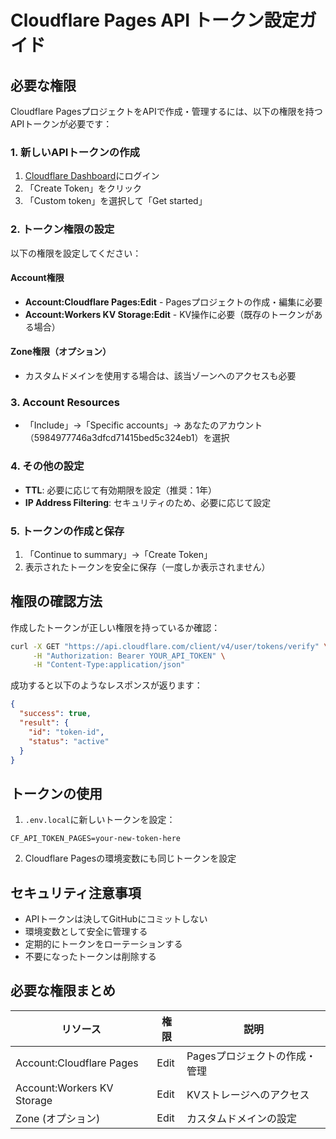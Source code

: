 # Cloudflare Pages API トークン設定ガイド

## 必要な権限

Cloudflare PagesプロジェクトをAPIで作成・管理するには、以下の権限を持つAPIトークンが必要です：

### 1. 新しいAPIトークンの作成

1. [Cloudflare Dashboard](https://dash.cloudflare.com/profile/api-tokens)にログイン
2. 「Create Token」をクリック
3. 「Custom token」を選択して「Get started」

### 2. トークン権限の設定

以下の権限を設定してください：

#### Account権限
- **Account:Cloudflare Pages:Edit** - Pagesプロジェクトの作成・編集に必要
- **Account:Workers KV Storage:Edit** - KV操作に必要（既存のトークンがある場合）

#### Zone権限（オプション）
- カスタムドメインを使用する場合は、該当ゾーンへのアクセスも必要

### 3. Account Resources
- 「Include」→「Specific accounts」→ あなたのアカウント（5984977746a3dfcd71415bed5c324eb1）を選択

### 4. その他の設定
- **TTL**: 必要に応じて有効期限を設定（推奨：1年）
- **IP Address Filtering**: セキュリティのため、必要に応じて設定

### 5. トークンの作成と保存
1. 「Continue to summary」→「Create Token」
2. 表示されたトークンを安全に保存（一度しか表示されません）

## 権限の確認方法

作成したトークンが正しい権限を持っているか確認：

```bash
curl -X GET "https://api.cloudflare.com/client/v4/user/tokens/verify" \
     -H "Authorization: Bearer YOUR_API_TOKEN" \
     -H "Content-Type:application/json"
```

成功すると以下のようなレスポンスが返ります：
```json
{
  "success": true,
  "result": {
    "id": "token-id",
    "status": "active"
  }
}
```

## トークンの使用

1. `.env.local`に新しいトークンを設定：
```
CF_API_TOKEN_PAGES=your-new-token-here
```

2. Cloudflare Pagesの環境変数にも同じトークンを設定

## セキュリティ注意事項

- APIトークンは決してGitHubにコミットしない
- 環境変数として安全に管理する
- 定期的にトークンをローテーションする
- 不要になったトークンは削除する

## 必要な権限まとめ

| リソース | 権限 | 説明 |
|---------|------|------|
| Account:Cloudflare Pages | Edit | Pagesプロジェクトの作成・管理 |
| Account:Workers KV Storage | Edit | KVストレージへのアクセス |
| Zone (オプション) | Edit | カスタムドメインの設定 |